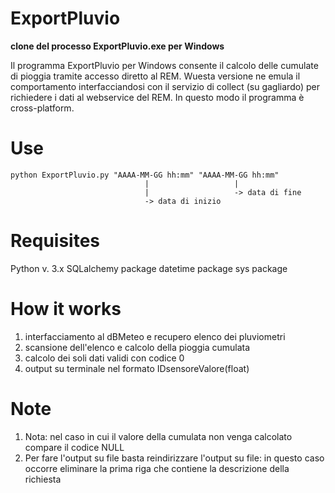 # ExportPluvio
**clone del processo ExportPluvio.exe per Windows**

Il programma ExportPluvio per Windows consente il calcolo delle cumulate di pioggia tramite accesso diretto al REM.
Wuesta versione ne emula il comportamento interfacciandosi con il servizio di collect (su gagliardo) per richiedere i dati al webservice del REM.
In questo modo il programma è cross-platform.

# Use
```
python ExportPluvio.py "AAAA-MM-GG hh:mm" "AAAA-MM-GG hh:mm"
                              |                   |
                              |                   -> data di fine
                              -> data di inizio
```
#  Requisites
Python v. 3.x
SQLalchemy package
datetime package
sys package

# How it works
1. interfacciamento al dBMeteo e recupero elenco dei pluviometri
2. scansione dell'elenco e calcolo della pioggia cumulata
3. calcolo dei soli dati validi con codice 0
4. output su terminale nel formato IDsensore<space>Valore(float)
  


# Note
1. Nota: nel caso in cui il valore della cumulata non venga calcolato compare il codice NULL
2. Per fare l'output su file basta reindirizzare l'output su file: in questo caso occorre eliminare la prima riga che contiene la descrizione della richiesta
